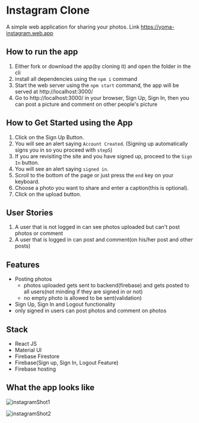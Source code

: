 # Instagram Clone 
A simple web application for sharing your photos.
Link https://yoma-instagram.web.app

## How to run the app
1. Either fork or download the app(by cloning it) and open the folder in the cli
2. install all dependencies using the `npm i` command
3. Start the web server using the `npm start` command, the app will be served at http://localhost:3000/
4. Go to http://localhost:3000/ in your browser, Sign Up, Sign In, then you can post a picture and comment on other people's picture

## How to Get Started using the App
1. Click on the Sign Up Button.
2. You will see an alert saying `Account Created`. (Signing up automatically signs you in so you proceed with `step5`)
3. If you are revisiting the site and you have signed up, proceed to the `Sign In` button.
4. You will see an alert saying `signed in`.
5. Scroll to the bottom of the page or just press the `end` key on your keyboard.
6. Choose a photo you want to share and enter a caption(this is optional).
7. Click on the upload button.

## User Stories
1. A user that is not logged in can see photos uploaded but can't post photos or comment
2. A user that is logged in can post and comment(on his/her post and other posts)

## Features
- Posting photos
  - photos uploaded gets sent to backend(firebase) and gets posted to all users(not minding if they are signed in or not)
  - no empty photo is allowed to be sent(validation)
 - Sign Up, Sign In and Logout functionality
  - only signed in users can post photos and comment on photos
 
## Stack
- React JS
- Material UI
- Firebase Firestore
- Firebase(Sign up, Sign In, Logout Feature)
- Firebase hosting

## What the app looks like
![instagramShot1](https://user-images.githubusercontent.com/47899828/138361951-5a7d3230-27b9-4881-af95-ead1e0cef7af.png)


![instagramShot2](https://user-images.githubusercontent.com/47899828/138362017-2c73d5c7-d82a-48db-bd0a-babe3ba7d014.png)

